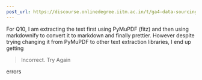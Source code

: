 ```yaml
---
post_url: https://discourse.onlinedegree.iitm.ac.in/t/ga4-data-sourcing-discussion-thread-tds-jan-2025/165959/34
---
```

For Q10, I am extracting the text first using PyMuPDF (fitz) and then using markdownify to convert it to markdown and finally prettier. However despite trying changing it from PyMuPDF to other text extraction libraries, I end up getting

> Incorrect. Try Again

errors